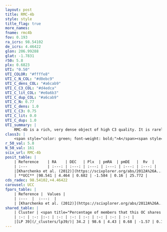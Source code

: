 ```yaml
---
layout: post
title: RMC-4b
style: style
title_flag: true
more_names: 
fname: rmc4b
fov: 0.193
ra_icrs: 98.54102
de_icrs: 4.46422
glon: 206.99288
glat: -1.7831
r50: 5.8
plx: 0.6823
UTI: "0.50"
UTI_COLOR: "#ffffe8"
UTI_C_N_COL: "#d0ebc9"
UTI_C_dens_COL: "#a6cab9"
UTI_C_C3_COL: "#d4edca"
UTI_C_lit_COL: "#e0a6b3"
UTI_C_dup_COL: "#a6cab9"
UTI_C_N: 0.77
UTI_C_dens: 1.0
UTI_C_C3: 0.75
UTI_C_lit: 0.0
UTI_C_dup: 1.0
UTI_summary: |
    RMC-4b is a rich, very dense object of high C3 quality. It is rarely studied in the literature, with no articles listed in the last 13 years. This object shares a moderate percentage of members with a later reported entry.
class3: |
    <span style="color: green; font-weight: bold;">A</span><span style="color: #FFC300; font-weight: bold;">B</span>
r_50_val: 5.8
N_50_val: 161
scix_url: RMC-4b
posit_table: |
    | Reference    | RA    | DEC   | Plx  | pmRA  | pmDE   |  Rv  |
    | :---         | :---: | :---: | :---: | :---: | :---: | :---: |
    |[Kharchenko et al. (2012)](https://scixplorer.org/abs/2012A%26A...543A.156K) | 98.559 | 4.46 | -- | -0.75 | -1.26 | -- |
    | **UCC** |98.541 | 4.464 | 0.682 | -1.584 | 0.16 | 25.772 | 
cds_radec: 98.54102,+4.46422
carousel: UCC
fpars_table: |
    | Reference |  Values |
    | :---  |  :---:  |
    | [Kharchenko et al. (2012)](https://scixplorer.org/abs/2012A%26A...543A.156K) | `e_bv=0.625, distance=1174, log_age=8.29` |
shared_table: |
    | Cluster | <span title="Percentage of members that this OC shares with the ones listed">%</span>   | RA   | DEC   | Plx   | pmRA  | pmDE  | Rv | UTI |
    | :-: | :-: |:-: | :-: | :-: | :-: | :-: | :-: | :-: |
    |[LP 39](/_clusters/lp39/)| 34.2 | 98.6 | 4.43 | 0.68 | -1.57 | 0.12 | 25.77 |0.01 |
---
```

